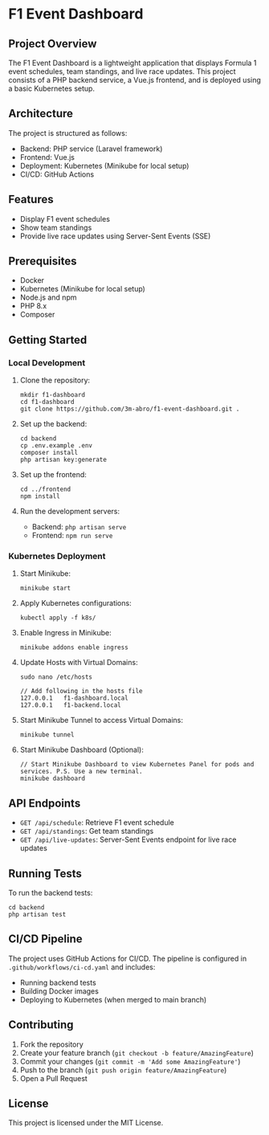 # F1 Event Dashboard

## Project Overview

The F1 Event Dashboard is a lightweight application that displays Formula 1 event schedules, team standings, and live race updates. This project consists of a PHP backend service, a Vue.js frontend, and is deployed using a basic Kubernetes setup.

## Architecture

The project is structured as follows:

- Backend: PHP service (Laravel framework)
- Frontend: Vue.js
- Deployment: Kubernetes (Minikube for local setup)
- CI/CD: GitHub Actions

## Features

- Display F1 event schedules
- Show team standings
- Provide live race updates using Server-Sent Events (SSE)

## Prerequisites

- Docker
- Kubernetes (Minikube for local setup)
- Node.js and npm
- PHP 8.x
- Composer

## Getting Started

### Local Development

1. Clone the repository:
   ```
   mkdir f1-dashboard
   cd f1-dashboard
   git clone https://github.com/3m-abro/f1-event-dashboard.git .
   ```

2. Set up the backend:
   ```
   cd backend
   cp .env.example .env
   composer install
   php artisan key:generate
   ```

3. Set up the frontend:
   ```
   cd ../frontend
   npm install
   ```

4. Run the development servers:
   - Backend: `php artisan serve`
   - Frontend: `npm run serve`

### Kubernetes Deployment

1. Start Minikube:
   ```
   minikube start
   ```

2. Apply Kubernetes configurations:
   ```
   kubectl apply -f k8s/
   ```

3. Enable Ingress in Minikube:
   ```
   minikube addons enable ingress
   ```

4. Update Hosts with Virtual Domains:
   ```
   sudo nano /etc/hosts

   // Add following in the hosts file
   127.0.0.1   f1-dashboard.local
   127.0.0.1   f1-backend.local
   ```
   
5. Start Minikube Tunnel to access Virtual Domains:
   ```
   minikube tunnel
   ```

6. Start Minikube Dashboard (Optional):
   ```
   // Start Minikube Dashboard to view Kubernetes Panel for pods and services. P.S. Use a new terminal.
   minikube dashboard
   ```

## API Endpoints

- `GET /api/schedule`: Retrieve F1 event schedule
- `GET /api/standings`: Get team standings
- `GET /api/live-updates`: Server-Sent Events endpoint for live race updates

## Running Tests

To run the backend tests:

```
cd backend
php artisan test
```

## CI/CD Pipeline

The project uses GitHub Actions for CI/CD. The pipeline is configured in `.github/workflows/ci-cd.yaml` and includes:

- Running backend tests
- Building Docker images
- Deploying to Kubernetes (when merged to main branch)

## Contributing

1. Fork the repository
2. Create your feature branch (`git checkout -b feature/AmazingFeature`)
3. Commit your changes (`git commit -m 'Add some AmazingFeature'`)
4. Push to the branch (`git push origin feature/AmazingFeature`)
5. Open a Pull Request

## License

This project is licensed under the MIT License.
